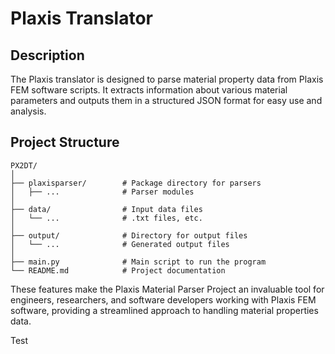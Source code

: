 # Plaxis Translator

## Description
The Plaxis translator is designed to parse material property data from Plaxis FEM software scripts. It extracts information about various material parameters and outputs them in a structured JSON format for easy use and analysis.

## Project Structure
```
PX2DT/
│
├── plaxisparser/        # Package directory for parsers
│   ├── ...              # Parser modules
│
├── data/                # Input data files
│   └── ...              # .txt files, etc.
│
├── output/              # Directory for output files
│   └── ...              # Generated output files
│
├── main.py              # Main script to run the program
└── README.md            # Project documentation
```



These features make the Plaxis Material Parser Project an invaluable tool for engineers, researchers, and software developers working with Plaxis FEM software, providing a streamlined approach to handling material properties data.

Test